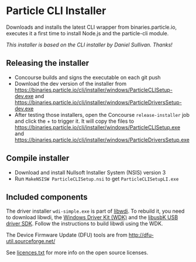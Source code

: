 # Particle CLI Installer

Downloads and installs the latest CLI wrapper from binaries.particle.io,
executes it a first time to install Node.js and the particle-cli module.

*This installer is based on the CLI installer by Daniel Sullivan. Thanks!*

## Releasing the installer

- Concourse builds and signs the executable on each git push
- Download the dev version of the installer from <https://binaries.particle.io/cli/installer/windows/ParticleCLISetup-dev.exe> and <https://binaries.particle.io/cli/installer/windows/ParticleDriversSetup-dev.exe>
- After testing those installers, open the Concourse `release-installer` job and click the + to trigger it. It will copy the files to <https://binaries.particle.io/cli/installer/windows/ParticleCLISetup.exe> and <https://binaries.particle.io/cli/installer/windows/ParticleDriversSetup.exe>

## Compile installer

- Download and install Nullsoft Installer System (NSIS) version 3
- Run `MakeNSISW ParticleCLISetup.nsi` to get `ParticleCLISetupLI.exe`

## Included components

The driver installer `wdi-simple.exe` is part of [libwdi](https://github.com/pbatard/libwdi). To rebuild it, you need to download libwdi, the [Windows Driver Kit (WDK)](https://msdn.microsoft.com/en-us/library/windows/hardware/ff557573(v=vs.85).aspx) and the [libusbK USB driver SDK](https://sourceforge.net/projects/libusbk/files/libusbK-release). Follow the instructions to build libwdi using the WDK.

The Device Firmware Update (DFU) tools are from <http://dfu-util.sourceforge.net/>

See [licences.txt](/installer/windows/licenses.txt) for more info on the
open source licenses.
